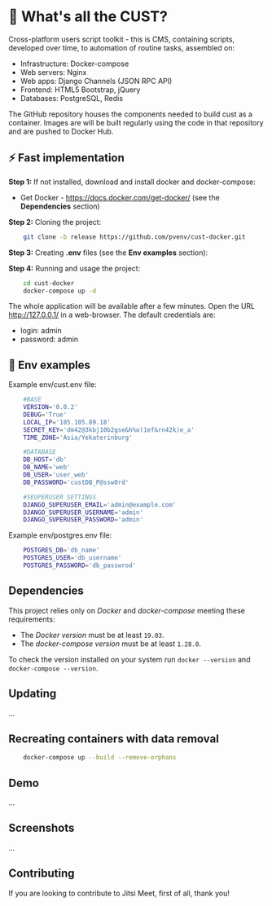 # 🙉 What's all the CUST?

Cross-platform users script toolkit - this is CMS, containing scripts, developed over time, to automation of routine tasks, assembled on:

* Infrastructure: Docker-compose
* Web servers: Nginx
* Web apps: Django Channels (JSON RPC API)
* Frontend: HTML5 Bootstrap, jQuery
* Databases: PostgreSQL, Redis

The GitHub repository houses the components needed to build cust as a container. Images are will be built regularly using the code in that repository and are pushed to Docker Hub.

## ⚡ Fast implementation

**Step 1:** If not installed, download and install docker and docker-compose:
* Get Docker - https://docs.docker.com/get-docker/ (see the **Dependencies** section)

**Step 2:** Cloning the project:
```bash
    git clone -b release https://github.com/pvenv/cust-docker.git
```

**Step 3:** Creating **.env** files (see the **Env examples** section):

**Step 4:** Running and usage the project:
```bash
    cd cust-docker
    docker-compose up -d
```

The whole application will be available after a few minutes. Open the URL http://127.0.0.1/ in a web-browser.
The default credentials are:
* login: admin
* password: admin


## 🎉 Env examples

Example env/cust.env file:
```bash
    #BASE
    VERSION='0.0.2'
    DEBUG='True'
    LOCAL_IP='185.105.89.18'
    SECRET_KEY='dm42@3kbj10b2gse&h%o)1ef&rn42k)e_a'
    TIME_ZONE='Asia/Yekaterinburg'

    #DATABASE
    DB_HOST='db'
    DB_NAME='web'
    DB_USER='user_web'
    DB_PASSWORD='custDB_P@ssw0rd'

    #SEUPERUSER SETTINGS
    DJANGO_SUPERUSER_EMAIL='admin@example.com'
    DJANGO_SUPERUSER_USERNAME='admin'
    DJANGO_SUPERUSER_PASSWORD='admin'
```

Example env/postgres.env file:
```bash
    POSTGRES_DB='db_name'
    POSTGRES_USER='db_username'
    POSTGRES_PASSWORD='db_passwrod'
```

## Dependencies

This project relies only on *Docker* and *docker-compose* meeting these requirements:

* The *Docker version* must be at least `19.03`.
* The *docker-compose version* must be at least `1.28.0`.

To check the version installed on your system run `docker --version` and `docker-compose --version`.

## Updating
...

## Recreating containers with data removal
```bash
    docker-compose up --build --remove-orphans
```

## Demo
...

## Screenshots
...

## Contributing

If you are looking to contribute to Jitsi Meet, first of all, thank you!


<br />
<br />